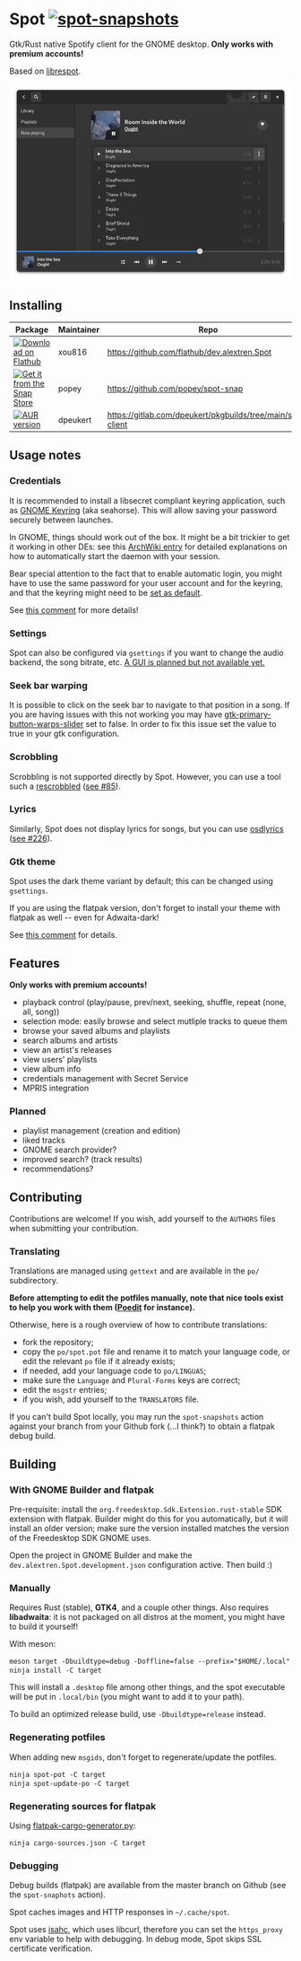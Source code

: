 # Spot [![spot-snapshots](https://github.com/xou816/spot/actions/workflows/spot-snapshots.yml/badge.svg)](https://github.com/xou816/spot/actions/workflows/spot-snapshots.yml)

Gtk/Rust native Spotify client for the GNOME desktop. **Only works with premium accounts!**

Based on [librespot](https://github.com/librespot-org/librespot/).

![Spot screenshot](./data/appstream/2.png)

## Installing

| Package | Maintainer | Repo |
| ------- | ---------- | ---- |
| <a href='https://flathub.org/apps/details/dev.alextren.Spot'><img width='130' alt='Download on Flathub' src='https://flathub.org/assets/badges/flathub-badge-en.png'/></a> | xou816 | https://github.com/flathub/dev.alextren.Spot |
| <a href='https://snapcraft.io/spot'><img width='130' alt="Get it from the Snap Store" src="https://snapcraft.io/static/images/badges/en/snap-store-black.svg"></a> | popey | https://github.com/popey/spot-snap |
| <a href='https://aur.archlinux.org/packages/spot-client/'><img alt="AUR version" src="https://img.shields.io/aur/version/spot-client"></a> | dpeukert | https://gitlab.com/dpeukert/pkgbuilds/tree/main/spot-client |


## Usage notes

### Credentials

It is recommended to install a libsecret compliant keyring application, such as [GNOME Keyring](https://wiki.gnome.org/action/show/Projects/GnomeKeyring) (aka seahorse). This will allow saving your password securely between launches.

In GNOME, things should work out of the box. It might be a bit trickier to get it working in other DEs: see this [ArchWiki entry](https://wiki.archlinux.org/index.php/GNOME/Keyring) for detailed explanations on how to automatically start the daemon with your session.

Bear special attention to the fact that to enable automatic login, you might have to use the same password for your user account and for the keyring, and that the keyring might need to be [set as default](https://wiki.archlinux.org/index.php/GNOME/Keyring#Passwords_are_not_remembered).

See [this comment](https://github.com/xou816/spot/issues/92#issuecomment-801852593) for more details!

### Settings

Spot can also be configured via `gsettings` if you want to change the audio backend, the song bitrate, etc. [A GUI is planned but not available yet.](https://github.com/xou816/spot/issues/142)

### Seek bar warping
It is possible to click on the seek bar to navigate to that position in a song. If you are having issues with this not working you may have [gtk-primary-button-warps-slider](https://docs.gtk.org/gtk3/property.Settings.gtk-primary-button-warps-slider.html) set to false.
In order to fix this issue set the value to true in your gtk configuration.

### Scrobbling

Scrobbling is not supported directly by Spot. However, you can use a tool such a [rescrobbled](https://github.com/InputUsername/rescrobbled) ([see #85](https://github.com/xou816/spot/issues/85)).

### Lyrics

Similarly, Spot does not display lyrics for songs, but you can use [osdlyrics](https://github.com/osdlyrics/osdlyrics)  ([see #226](https://github.com/xou816/spot/issues/226)).

### Gtk theme

Spot uses the dark theme variant by default; this can be changed using `gsettings`.

If you are using the flatpak version, don't forget to install your theme with flatpak as well -- even for Adwaita-dark!

See [this comment](https://github.com/xou816/spot/issues/209#issuecomment-860180537) for details.

## Features

**Only works with premium accounts!**

- playback control (play/pause, prev/next, seeking, shuffle, repeat (none, all, song))
- selection mode: easily browse and select mutliple tracks to queue them
- browse your saved albums and playlists
- search albums and artists
- view an artist's releases
- view users' playlists
- view album info
- credentials management with Secret Service
- MPRIS integration

### Planned

- playlist management (creation and edition)
- liked tracks
- GNOME search provider?
- improved search? (track results)
- recommendations?

## Contributing

Contributions are welcome! If you wish, add yourself to the `AUTHORS` files when submitting your contribution.

### Translating

Translations are managed using `gettext` and are available in the `po/` subdirectory.


**Before attempting to edit the potfiles manually, note that nice tools exist to help you work with them ([Poedit](https://poedit.net/) for instance).**

Otherwise, here is a rough overview of how to contribute translations:
- fork the repository;
- copy the `po/spot.pot` file and rename it to match your language code, or edit the relevant `po` file if it already exists;
- if needed, add your language code to `po/LINGUAS`;
- make sure the `Language` and `Plural-Forms` keys are correct;
- edit the `msgstr` entries;
- if you wish, add yourself to the `TRANSLATORS` file.

If you can't build Spot locally, you may run the `spot-snapshots` action against your branch from your Github fork (...I think?) to obtain a flatpak debug build.

## Building

### With GNOME Builder and flatpak

Pre-requisite: install the `org.freedesktop.Sdk.Extension.rust-stable` SDK extension with flatpak. Builder might do this for you automatically, but it will install an older version; make sure  the version installed matches the version of the Freedesktop SDK GNOME uses.

Open the project in GNOME Builder and make the `dev.alextren.Spot.development.json` configuration active. Then build :)

### Manually

Requires Rust (stable), **GTK4**, and a couple other things. Also requires **libadwaita**: it is not packaged on all distros at the moment, you might have to build it yourself!

With meson:

```
meson target -Dbuildtype=debug -Doffline=false --prefix="$HOME/.local"
ninja install -C target
```

This will install a `.desktop` file among other things, and the spot executable will be put in `.local/bin` (you might want to add it to your path).

To build an optimized release build, use `-Dbuildtype=release` instead.

### Regenerating potfiles

When adding new `msgids`, don't forget to regenerate/update the potfiles.

```
ninja spot-pot -C target
ninja spot-update-po -C target
```

### Regenerating sources for flatpak

Using [flatpak-cargo-generator.py](https://github.com/flatpak/flatpak-builder-tools/tree/master/cargo):

```
ninja cargo-sources.json -C target
```

### Debugging

Debug builds (flatpak) are available from the master branch on Github (see the `spot-snaphots` action).

Spot caches images and HTTP responses in `~/.cache/spot`.

Spot uses [isahc](https://github.com/sagebind/isahc), which uses libcurl, therefore you can set the `https_proxy` env variable to help with debugging. In debug mode, Spot skips SSL certificate verification.
